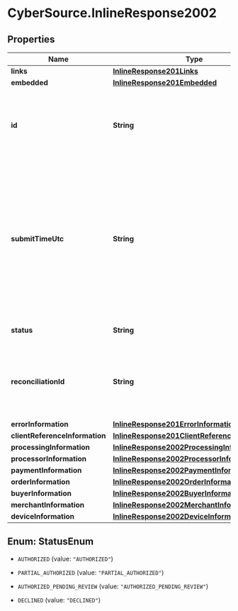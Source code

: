 # CyberSource.InlineResponse2002

## Properties
Name | Type | Description | Notes
------------ | ------------- | ------------- | -------------
**links** | [**InlineResponse201Links**](InlineResponse201Links.md) |  | [optional] 
**embedded** | [**InlineResponse201Embedded**](InlineResponse201Embedded.md) |  | [optional] 
**id** | **String** | An unique identification number assigned by CyberSource to identify the submitted request. | [optional] 
**submitTimeUtc** | **String** | Time of request in UTC. &#x60;Format: YYYY-MM-DDThh:mm:ssZ&#x60;  Example 2016-08-11T22:47:57Z equals August 11, 2016, at 22:47:57 (10:47:57 p.m.). The T separates the date and the time. The Z indicates UTC.  | [optional] 
**status** | **String** | The status of the submitted transaction. | [optional] 
**reconciliationId** | **String** | The reconciliation id for the submitted transaction. This value is not returned for all processors.  | [optional] 
**errorInformation** | [**InlineResponse201ErrorInformation**](InlineResponse201ErrorInformation.md) |  | [optional] 
**clientReferenceInformation** | [**InlineResponse201ClientReferenceInformation**](InlineResponse201ClientReferenceInformation.md) |  | [optional] 
**processingInformation** | [**InlineResponse2002ProcessingInformation**](InlineResponse2002ProcessingInformation.md) |  | [optional] 
**processorInformation** | [**InlineResponse2002ProcessorInformation**](InlineResponse2002ProcessorInformation.md) |  | [optional] 
**paymentInformation** | [**InlineResponse2002PaymentInformation**](InlineResponse2002PaymentInformation.md) |  | [optional] 
**orderInformation** | [**InlineResponse2002OrderInformation**](InlineResponse2002OrderInformation.md) |  | [optional] 
**buyerInformation** | [**InlineResponse2002BuyerInformation**](InlineResponse2002BuyerInformation.md) |  | [optional] 
**merchantInformation** | [**InlineResponse2002MerchantInformation**](InlineResponse2002MerchantInformation.md) |  | [optional] 
**deviceInformation** | [**InlineResponse2002DeviceInformation**](InlineResponse2002DeviceInformation.md) |  | [optional] 


<a name="StatusEnum"></a>
## Enum: StatusEnum


* `AUTHORIZED` (value: `"AUTHORIZED"`)

* `PARTIAL_AUTHORIZED` (value: `"PARTIAL_AUTHORIZED"`)

* `AUTHORIZED_PENDING_REVIEW` (value: `"AUTHORIZED_PENDING_REVIEW"`)

* `DECLINED` (value: `"DECLINED"`)




